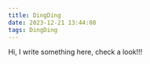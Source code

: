 ```yaml
---
title: DingDing
date: 2023-12-21 13:44:08
tags: DingDing
---
```

Hi, I write something here, check a look!!!